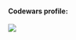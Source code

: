  #### Codewars profile:
 [![](https://www.codewars.com/users/IIWesleyII/badges/large)](https://www.codewars.com/users/IIWesleyII)


<!--
**IIWesleyII/IIWesleyII** is a ✨ _special_ ✨ repository because its `README.md` (this file) appears on your GitHub profile.

Here are some ideas to get you started:

- 🔭 I’m currently working on ...
- 🌱 I’m currently learning ...
- 👯 I’m looking to collaborate on ...
- 🤔 I’m looking for help with ...
- 💬 Ask me about ...
- 📫 How to reach me: ...
- 😄 Pronouns: ...
- ⚡ Fun fact: ...
-->
